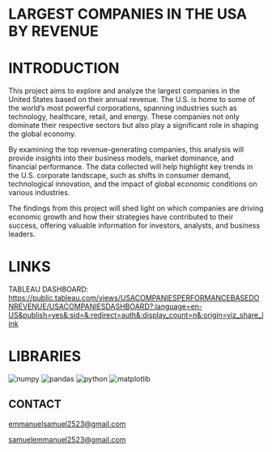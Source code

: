 # LARGEST COMPANIES IN THE USA BY REVENUE

# **INTRODUCTION**
This project aims to explore and analyze the largest companies in the United States based on their annual revenue. The U.S. is home to some of the world’s most powerful corporations, spanning industries such as technology, healthcare, retail, and energy. These companies not only dominate their respective sectors but also play a significant role in shaping the global economy.

By examining the top revenue-generating companies, this analysis will provide insights into their business models, market dominance, and financial performance. The data collected will help highlight key trends in the U.S. corporate landscape, such as shifts in consumer demand, technological innovation, and the impact of global economic conditions on various industries.

The findings from this project will shed light on which companies are driving economic growth and how their strategies have contributed to their success, offering valuable information for investors, analysts, and business leaders.

# **LINKS**

TABLEAU DASHBOARD: https://public.tableau.com/views/USACOMPANIESPERFORMANCEBASEDONREVENUE/USACOMPANIESDASHBOARD?:language=en-US&publish=yes&:sid=&:redirect=auth&:display_count=n&:origin=viz_share_link

# **LIBRARIES**

![numpy](https://img.shields.io/badge/Numpy-777BB4?style=for-the-badge&logo=numpy&logoColor=white)
![pandas](https://img.shields.io/badge/Pandas-2C2D72?style=for-the-badge&logo=pandas&logoColor=white)
![python](https://img.shields.io/badge/Python-FFD43B?style=for-the-badge&logo=python&logoColor=blue)
![matplotlib](https://img.shields.io/badge/Matplotlib-11557c?style=for-the-badge&logo=python&logoColor=white)

## **CONTACT**

emmanuelsamuel2523@gmail.com

samuelemmanuel2523@gmail.com
